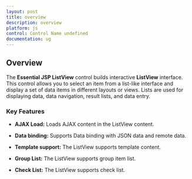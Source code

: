 ```yaml
---
layout: post
title: overview
description: overview
platform: js
control: Control Name undefined
documentation: ug
---
```


## Overview

The **Essential JSP ListView** control builds interactive **ListView** interface. This control allows you to select an item from a list-like interface and display a set of data items in different layouts or views. Lists are used for displaying data, data navigation, result lists, and data entry.

### Key Features

* **AJAX Load:** Loads AJAX content in the ListView content.

* **Data binding:** Supports Data binding with JSON data and remote data.

* **Template support:** The ListView supports template content.

* **Group List:** The ListView supports group item list.

* **Check List:** The ListView supports check list.